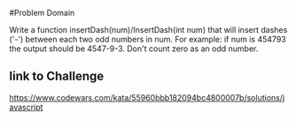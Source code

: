 #Problem Domain

Write a function insertDash(num)/InsertDash(int num) that will insert dashes ('-') between each two odd numbers in num. For example: if num is 454793 the output should be 4547-9-3. Don't count zero as an odd number.


## link to Challenge

https://www.codewars.com/kata/55960bbb182094bc4800007b/solutions/javascript
